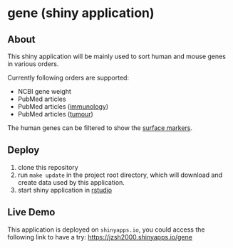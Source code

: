 gene (shiny application)
========================

About
-----
This shiny application will be mainly used to sort human and mouse genes in
various orders.

Currently following orders are supported:

* NCBI gene weight
* PubMed articles
* PubMed articles ([immunology][immunology])
* PubMed articles ([tumour][tumour])

The human genes can be filtered to show the [surface markers][surface_marker].

[immunology]: https://www.ncbi.nlm.nih.gov/pubmed/?term=immunology%5BMeSH+Subheading%5D
[tumour]: https://www.ncbi.nlm.nih.gov/pubmed/?term=neoplasms%5Bmesh%5D
[surface_marker]: http://www.proteinatlas.org/search/protein_class:Predicted+membrane+proteins

Deploy
------
1. clone this repository
2. run `make update` in the project root directory, which will download and
   create data used by this application.
3. start shiny application in [rstudio](https://www.rstudio.com/)

Live Demo
---------
This application is deployed on `shinyapps.io`, you could access the following
link to have a try: <https://jzsh2000.shinyapps.io/gene>
